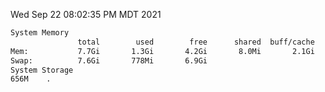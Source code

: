 Wed Sep 22 08:02:35 PM MDT 2021
```bash
System Memory
               total        used        free      shared  buff/cache   available
Mem:           7.7Gi       1.3Gi       4.2Gi       8.0Mi       2.1Gi       6.0Gi
Swap:          7.6Gi       778Mi       6.9Gi
System Storage
656M	.
```
